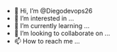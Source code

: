 - 👋 Hi, I’m @Diegodevops26
- 👀 I’m interested in ...
- 🌱 I’m currently learning ...
- 💞️ I’m looking to collaborate on ...
- 📫 How to reach me ...







<!---
Diegodevops26/Diegodevops26 is a ✨ special ✨ repository because its `README.md` (this file) appears on your GitHub profile.
You can click the Preview link to take a look at your changes.
--->
